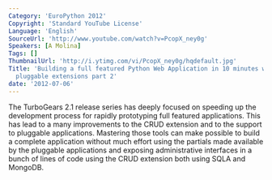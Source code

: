 ```yaml
---
Category: 'EuroPython 2012'
Copyright: 'Standard YouTube License'
Language: 'English'
SourceUrl: 'http://www.youtube.com/watch?v=PcopX_ney0g'
Speakers: [A Molina]
Tags: []
ThumbnailUrl: 'http://i.ytimg.com/vi/PcopX_ney0g/hqdefault.jpg'
Title: 'Building a full featured Python Web Application in 10 minutes with turbogears2
  pluggable extensions part 2'
date: '2012-07-06'
---
```

The TurboGears 2.1 release series has deeply focused on speeding up the
development process for rapidly prototyping full featured applications. This
has lead to a many improvements to the CRUD extension and to the support to
pluggable applications. Mastering those tools can make possible to build a
complete application without much effort using the partials made available by
the pluggable applications and exposing administrative interfaces in a bunch
of lines of code using the CRUD extension both using SQLA and MongoDB.

